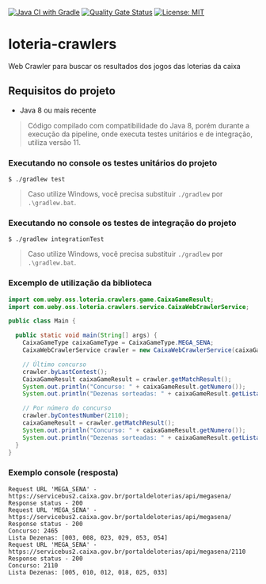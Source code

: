 [![Java CI with Gradle](https://github.com/algarves/loteria-crawlers/actions/workflows/gradle.yml/badge.svg)](https://github.com/algarves/loteria-crawlers/actions/workflows/gradle.yml)
[![Quality Gate Status](https://sonarcloud.io/api/project_badges/measure?project=algarves_loteria-crawlers&metric=alert_status)](https://sonarcloud.io/dashboard?id=algarves_loteria-crawlers)
[![License: MIT](https://img.shields.io/badge/License-MIT-green.svg)](https://github.com/algarves/loteria-crawlers/blob/master/LICENSE)

# loteria-crawlers
Web Crawler para buscar os resultados dos jogos das loterias da caixa

## Requisitos do projeto

- Java 8 ou mais recente

> Código compilado com compatibilidade do Java 8, porém durante a execução da pipeline, onde executa testes unitários e de integração, utiliza versão 11. 

### Executando no console os testes unitários do projeto

```shell
$ ./gradlew test
```
> Caso utilize Windows, você precisa substituir `./gradlew` por `.\gradlew.bat`.

### Executando no console os testes de integração do projeto

```shell
$ ./gradlew integrationTest
```

> Caso utilize Windows, você precisa substituir `./gradlew` por `.\gradlew.bat`.

### Excemplo de utilização da biblioteca

```java
import com.ueby.oss.loteria.crawlers.game.CaixaGameResult;
import com.ueby.oss.loteria.crawlers.service.CaixaWebCrawlerService;

public class Main {

  public static void main(String[] args) {
    CaixaGameType caixaGameType = CaixaGameType.MEGA_SENA;
    CaixaWebCrawlerService crawler = new CaixaWebCrawlerService(caixaGameType);

    // Último concurso
    crawler.byLastContest();
    CaixaGameResult caixaGameResult = crawler.getMatchResult();
    System.out.println("Concurso: " + caixaGameResult.getNumero());
    System.out.println("Dezenas sorteadas: " + caixaGameResult.getListaDezenas().toString());

    // Por número do concurso
    crawler.byContestNumber(2110);
    caixaGameResult = crawler.getMatchResult();
    System.out.println("Concurso: " + caixaGameResult.getNumero());
    System.out.println("Dezenas sorteadas: " + caixaGameResult.getListaDezenas().toString());
  }
}
```
### Exemplo console (resposta)

```text
Request URL 'MEGA_SENA' - https://servicebus2.caixa.gov.br/portaldeloterias/api/megasena/
Response status - 200
Request URL 'MEGA_SENA' - https://servicebus2.caixa.gov.br/portaldeloterias/api/megasena/
Response status - 200
Concurso: 2465
Lista Dezenas: [003, 008, 023, 029, 053, 054]
Request URL 'MEGA_SENA' - https://servicebus2.caixa.gov.br/portaldeloterias/api/megasena/2110
Response status - 200
Concurso: 2110
Lista Dezenas: [005, 010, 012, 018, 025, 033]
```
